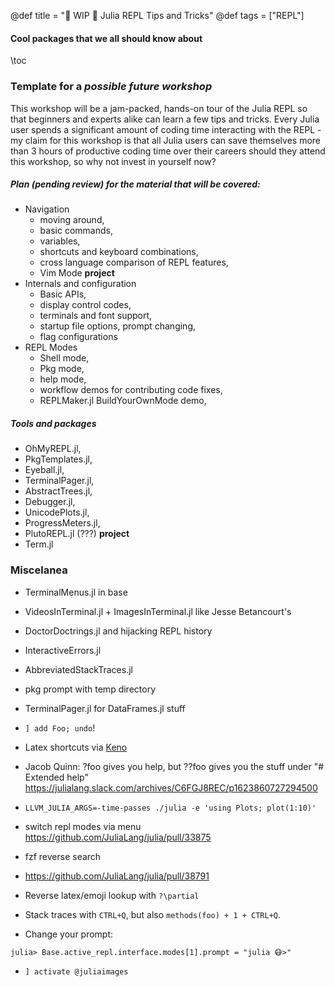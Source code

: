 @def title = "🚧 WIP 🚧 Julia REPL Tips and Tricks"
@def tags = ["REPL"]


#### Cool packages that we all should know about

\toc


### Template for a *possible future workshop*

This workshop will be a jam-packed, hands-on tour of the Julia REPL so that beginners and experts alike can learn a few tips and tricks.
Every Julia user spends a significant amount of coding time interacting with the REPL -
my claim for this workshop is that all Julia users can save themselves more than 3
hours of productive coding time over their careers should they attend this workshop, so why not invest in yourself now?

##### Plan (pending review) for the material that will be covered:
* Navigation 
  - moving around,
  - basic commands,
  - variables,
  - shortcuts and keyboard combinations,
  - cross language comparison of REPL features,
  - Vim Mode **project**
* Internals and configuration 
  - Basic APIs,
  - display control codes,
  - terminals and font support,
  - startup file options, prompt changing,
  - flag configurations
* REPL Modes 
  - Shell mode,
  - Pkg mode,
  - help mode,
  - workflow demos for contributing code fixes,
  - REPLMaker.jl BuildYourOwnMode demo,
##### Tools and packages 
  - OhMyREPL.jl, 
  - PkgTemplates.jl, 
  - Eyeball.jl, 
  - TerminalPager.jl, 
  - AbstractTrees.jl,
  - Debugger.jl,
  - UnicodePlots.jl,
  - ProgressMeters.jl,
  - PlutoREPL.jl (???) **project**
  - Term.jl


### Miscelanea
- TerminalMenus.jl in base
- VideosInTerminal.jl + ImagesInTerminal.jl like Jesse Betancourt's 
- DoctorDoctrings.jl and hijacking REPL history
- InteractiveErrors.jl
- AbbreviatedStackTraces.jl
- pkg prompt with temp directory
- TerminalPager.jl for DataFrames.jl stuff

- `] add Foo; undo`!
- Latex shortcuts via [Keno](https://twitter.com/KenoFischer/status/1402828171213479936)

- Jacob Quinn: ?foo gives you help, but ??foo gives you the stuff under "# Extended help"
https://julialang.slack.com/archives/C6FGJ8REC/p1623860727294500

- `LLVM_JULIA_ARGS=-time-passes ./julia -e 'using Plots; plot(1:10)'`
- switch repl modes via menu https://github.com/JuliaLang/julia/pull/33875
- fzf reverse search
- https://github.com/JuliaLang/julia/pull/38791

- Reverse latex/emoji lookup with `?\partial`

- Stack traces with `CTRL+Q`, but also `methods(foo) + 1 + CTRL+Q`.

- Change your prompt:
```julia-repl
julia> Base.active_repl.interface.modes[1].prompt = "julia 😷>"
```

- `] activate @juliaimages`
